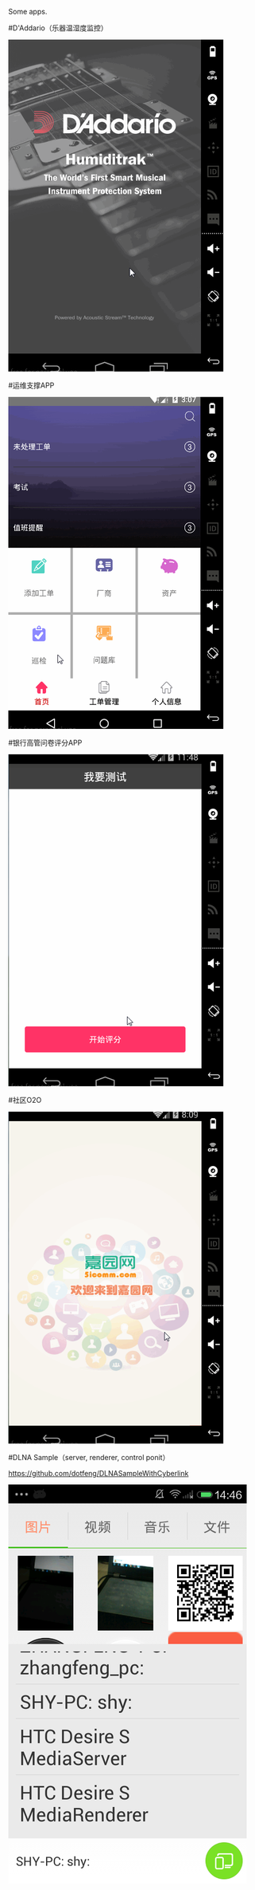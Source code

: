 Some apps. 


#D'Addario（乐器温湿度监控）

![image](daddario.gif)

#运维支撑APP

![image](itsm.gif)

#银行高管问卷评分APP

![image](score.gif)

#社区O2O

![image](property.gif)

#DLNA Sample（server, renderer, control ponit）

https://github.com/dotfeng/DLNASampleWithCyberlink

![image](dlna.png)
